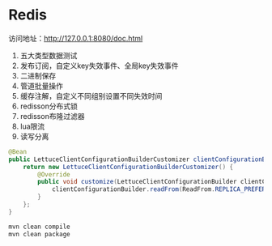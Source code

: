 # Redis

访问地址：http://127.0.0.1:8080/doc.html

1. 五大类型数据测试
2. 发布订阅，自定义key失效事件、全局key失效事件
3. 二进制保存
4. 管道批量操作
5. 缓存注解，自定义不同组别设置不同失效时间
6. redisson分布式锁
7. redisson布隆过滤器
8. lua限流
9. 读写分离
```java
@Bean
public LettuceClientConfigurationBuilderCustomizer clientConfigurationBuilderCustomizer() {
	return new LettuceClientConfigurationBuilderCustomizer() {
		@Override
		public void customize(LettuceClientConfigurationBuilder clientConfigurationBuilder) {
			clientConfigurationBuilder.readFrom(ReadFrom.REPLICA_PREFERRED);
		}
	};
}
```


```bash
mvn clean compile
mvn clean package
```